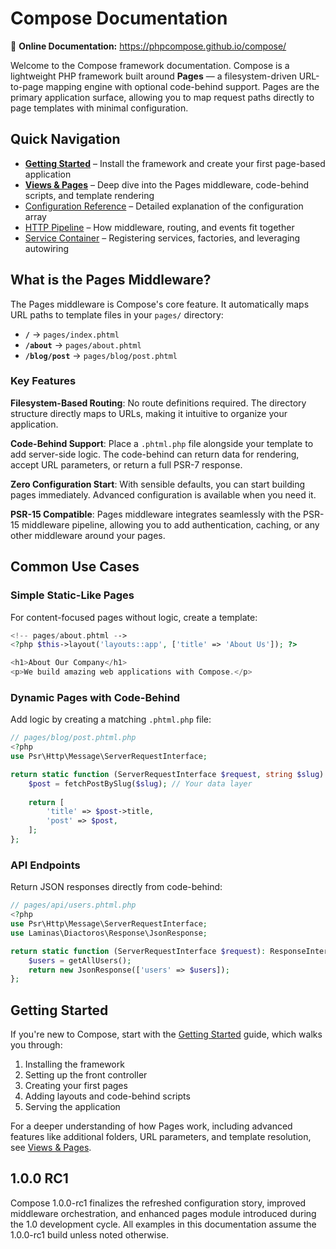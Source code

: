 # Compose Documentation

📖 **Online Documentation:** https://phpcompose.github.io/compose/

Welcome to the Compose framework documentation. Compose is a lightweight PHP framework built around **Pages** — a filesystem-driven URL-to-page mapping engine with optional code-behind support. Pages are the primary application surface, allowing you to map request paths directly to page templates with minimal configuration.

## Quick Navigation

- **[Getting Started](getting-started.md)** – Install the framework and create your first page-based application
- **[Views & Pages](views-and-pages.md)** – Deep dive into the Pages middleware, code-behind scripts, and template rendering
- [Configuration Reference](configuration.md) – Detailed explanation of the configuration array
- [HTTP Pipeline](http-pipeline.md) – How middleware, routing, and events fit together
- [Service Container](service-container.md) – Registering services, factories, and leveraging autowiring

## What is the Pages Middleware?

The Pages middleware is Compose's core feature. It automatically maps URL paths to template files in your `pages/` directory:

- **`/`** → `pages/index.phtml`
- **`/about`** → `pages/about.phtml`
- **`/blog/post`** → `pages/blog/post.phtml`

### Key Features

**Filesystem-Based Routing**: No route definitions required. The directory structure directly maps to URLs, making it intuitive to organize your application.

**Code-Behind Support**: Place a `.phtml.php` file alongside your template to add server-side logic. The code-behind can return data for rendering, accept URL parameters, or return a full PSR-7 response.

**Zero Configuration Start**: With sensible defaults, you can start building pages immediately. Advanced configuration is available when you need it.

**PSR-15 Compatible**: Pages middleware integrates seamlessly with the PSR-15 middleware pipeline, allowing you to add authentication, caching, or any other middleware around your pages.

## Common Use Cases

### Simple Static-Like Pages

For content-focused pages without logic, create a template:

```php
<!-- pages/about.phtml -->
<?php $this->layout('layouts::app', ['title' => 'About Us']); ?>

<h1>About Our Company</h1>
<p>We build amazing web applications with Compose.</p>
```

### Dynamic Pages with Code-Behind

Add logic by creating a matching `.phtml.php` file:

```php
// pages/blog/post.phtml.php
<?php
use Psr\Http\Message\ServerRequestInterface;

return static function (ServerRequestInterface $request, string $slug): array {
    $post = fetchPostBySlug($slug); // Your data layer
    
    return [
        'title' => $post->title,
        'post' => $post,
    ];
};
```

### API Endpoints

Return JSON responses directly from code-behind:

```php
// pages/api/users.phtml.php
<?php
use Psr\Http\Message\ServerRequestInterface;
use Laminas\Diactoros\Response\JsonResponse;

return static function (ServerRequestInterface $request): ResponseInterface {
    $users = getAllUsers();
    return new JsonResponse(['users' => $users]);
};
```

## Getting Started

If you're new to Compose, start with the [Getting Started](getting-started.md) guide, which walks you through:

1. Installing the framework
2. Setting up the front controller
3. Creating your first pages
4. Adding layouts and code-behind scripts
5. Serving the application

For a deeper understanding of how Pages work, including advanced features like additional folders, URL parameters, and template resolution, see [Views & Pages](views-and-pages.md).

## 1.0.0 RC1

Compose 1.0.0-rc1 finalizes the refreshed configuration story, improved middleware orchestration, and enhanced pages module introduced during the 1.0 development cycle. All examples in this documentation assume the 1.0.0-rc1 build unless noted otherwise.
